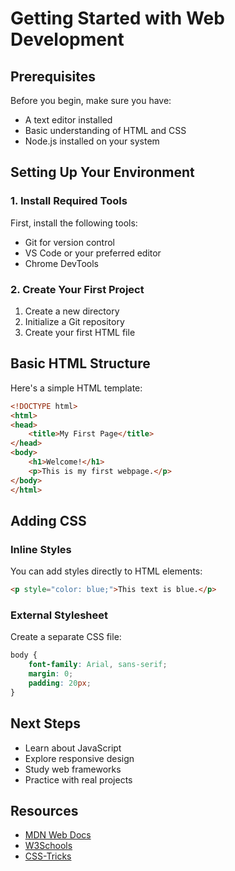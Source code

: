 # Getting Started with Web Development

## Prerequisites
Before you begin, make sure you have:
- A text editor installed
- Basic understanding of HTML and CSS
- Node.js installed on your system

## Setting Up Your Environment

### 1. Install Required Tools
First, install the following tools:
- Git for version control
- VS Code or your preferred editor
- Chrome DevTools

### 2. Create Your First Project
1. Create a new directory
2. Initialize a Git repository
3. Create your first HTML file

## Basic HTML Structure

Here's a simple HTML template:

```html
<!DOCTYPE html>
<html>
<head>
    <title>My First Page</title>
</head>
<body>
    <h1>Welcome!</h1>
    <p>This is my first webpage.</p>
</body>
</html>
```

## Adding CSS

### Inline Styles
You can add styles directly to HTML elements:
```html
<p style="color: blue;">This text is blue.</p>
```

### External Stylesheet
Create a separate CSS file:
```css
body {
    font-family: Arial, sans-serif;
    margin: 0;
    padding: 20px;
}
```

## Next Steps
- Learn about JavaScript
- Explore responsive design
- Study web frameworks
- Practice with real projects

## Resources
- [MDN Web Docs](https://developer.mozilla.org)
- [W3Schools](https://www.w3schools.com)
- [CSS-Tricks](https://css-tricks.com) 